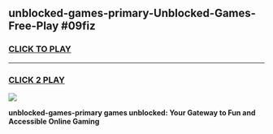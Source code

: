 
## unblocked-games-primary-Unblocked-Games-Free-Play #09fiz
<h3>
<a href="https://us.freeplayer.one?title=unblocked-games-primary&ref=9M">CLICK TO PLAY</a></h3>
<hr>

<h3>
<a href="https://us.freeplayer.one?title=unblocked-games-primary&ref=9M">CLICK 2 PLAY</a>
  
</h3>

<a href="https://us.freeplayer.one?title=unblocked-games-primary&ref=9M"><img src="https://clearcache.store/games.png"></a>


**unblocked-games-primary games unblocked: Your Gateway to Fun and Accessible Online Gaming**
